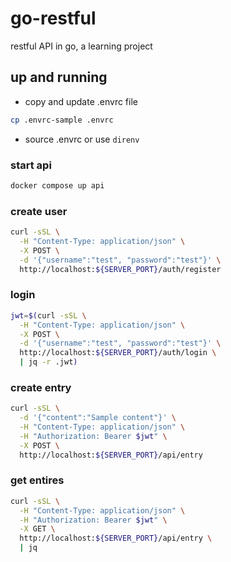 # go-restful

restful API in go, a learning project

## up and running

- copy and update .envrc file

```sh
cp .envrc-sample .envrc
```

- source .envrc or use `direnv`

### start api

```sh
docker compose up api
```

### create user

```sh
curl -sSL \
  -H "Content-Type: application/json" \
  -X POST \
  -d '{"username":"test", "password":"test"}' \
  http://localhost:${SERVER_PORT}/auth/register
```

### login

```sh
jwt=$(curl -sSL \
  -H "Content-Type: application/json" \
  -X POST \
  -d '{"username":"test", "password":"test"}' \
  http://localhost:${SERVER_PORT}/auth/login \
  | jq -r .jwt)
```

### create entry

```sh
curl -sSL \
  -d '{"content":"Sample content"}' \
  -H "Content-Type: application/json" \
  -H "Authorization: Bearer $jwt" \
  -X POST \
  http://localhost:${SERVER_PORT}/api/entry
```

### get entires

```sh
curl -sSL \
  -H "Content-Type: application/json" \
  -H "Authorization: Bearer $jwt" \
  -X GET \
  http://localhost:${SERVER_PORT}/api/entry \
  | jq
```
